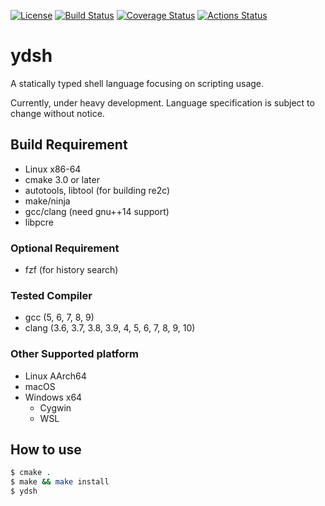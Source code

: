 
[![License](https://img.shields.io/badge/license-Apache%202-blue.svg)](#license)
[![Build Status](https://travis-ci.org/sekiguchi-nagisa/ydsh.svg?branch=master)](https://travis-ci.org/sekiguchi-nagisa/ydsh)
[![Coverage Status](https://coveralls.io/repos/github/sekiguchi-nagisa/ydsh/badge.svg?branch=master)](https://coveralls.io/github/sekiguchi-nagisa/ydsh?branch=master)
[![Actions Status](https://github.com/sekiguchi-nagisa/ydsh/workflows/GitHub%20Actions/badge.svg)](https://github.com/sekiguchi-nagisa/ydsh/actions)

# ydsh
A statically typed shell language focusing on scripting usage.

Currently, under heavy development.
Language specification is subject to change without notice. 

## Build Requirement
* Linux x86-64
* cmake 3.0 or later
* autotools, libtool (for building re2c)
* make/ninja
* gcc/clang (need gnu++14 support)
* libpcre

### Optional Requirement
* fzf (for history search)

### Tested Compiler
* gcc (5, 6, 7, 8, 9)
* clang (3.6, 3.7, 3.8, 3.9, 4, 5, 6, 7, 8, 9, 10)

### Other Supported platform
* Linux AArch64
* macOS
* Windows x64
  * Cygwin
  * WSL

## How to use

```sh
$ cmake .
$ make && make install
$ ydsh
```
